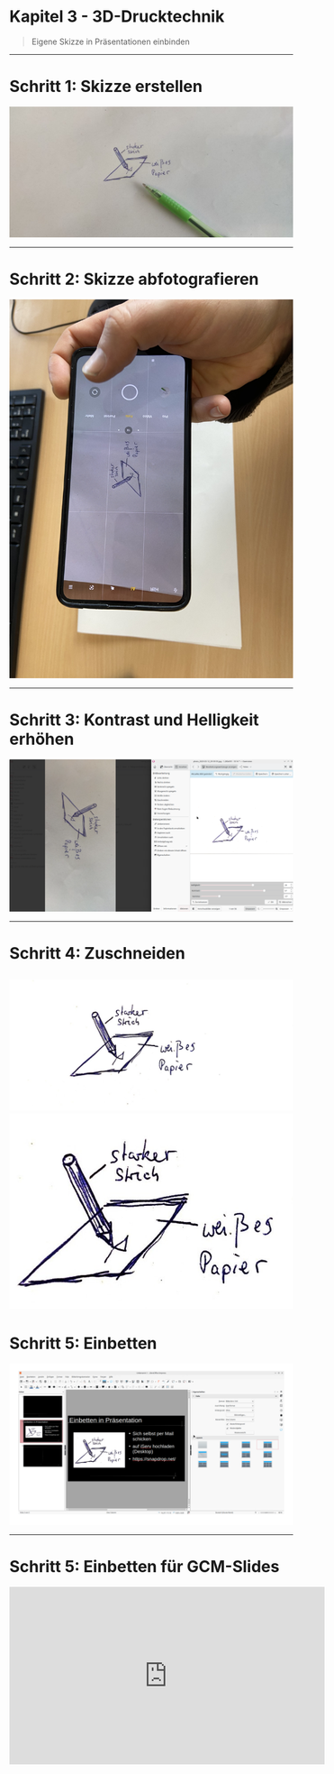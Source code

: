 Kapitel 3 - 3D-Drucktechnik
==============

> Eigene Skizze in Präsentationen einbinden

---

# Schritt 1: Skizze erstellen

![](./img/OpenScad_Druckverfahren_Skizze0_erstellen.jpg)

---

# Schritt 2: Skizze abfotografieren

![](./img/OpenScad_Druckverfahren_Skizze1_abfotografieren.jpg)

---

# Schritt 3: Kontrast und Helligkeit erhöhen

![](./img/OpenScad_Druckverfahren_Skizze2_Bearbeitung.png)

---

# Schritt 4: Zuschneiden

![](./img/OpenScad_Druckverfahren_Skizze3_hoher_Kontrast.png)
![](./img/OpenScad_Druckverfahren_Skizze4_Zuschnitt.png)
---

# Schritt 5: Einbetten

![](./img/OpenScad_Druckverfahren_Skizze5_Einbetten.png)

---

# Schritt 5: Einbetten für GCM-Slides

<iframe width="560" height="315" src="https://www.youtube.com/embed/G9b501I_rjs?si=gNjpQhR33rluHXrJ" title="YouTube video player" frameborder="0" allow="accelerometer; autoplay; clipboard-write; encrypted-media; gyroscope; picture-in-picture; web-share" referrerpolicy="strict-origin-when-cross-origin" allowfullscreen></iframe>
